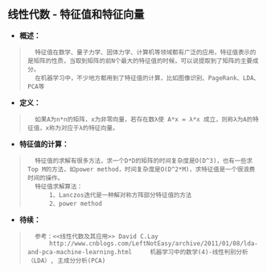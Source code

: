 ## 线性代数 - 特征值和特征向量
- **概述：**
>       特征值在数学、量子力学、固体力学、计算机等领域都有广泛的应用，特征值表示的是矩阵的性质，当取到矩阵的前N个最大的特征值的时候，可以说提取到了矩阵的主要成分。
>       在机器学习中，不少地方都用到了特征值的计算，比如图像识别、PageRank、LDA、PCA等
>
>

- **定义：**
>       如果A为n*n的矩阵，x为非零向量，若存在数λ使 A*x = λ*x 成立，则称λ为A的特征值，x称为对应于λ的特征向量。
>

- **特征值的计算：**
>       特征值的求解有很多方法，求一个D*D的矩阵的时间复杂度是O(D^3)，也有一些求Top M的方法，如power method，时间复杂度是O(D^2*M)，求特征值是一个很浪费时间的操作。
>       特征值求解算法：
>           1、Lanczos迭代是一种解对称方阵部分特征值的方法
>           2、power method
>
>
>
>
>
>
>
>
>
>
>
>
>
>

- **待续：**
>       参考：<<线性代数及其应用>> David C.Lay
>           http://www.cnblogs.com/LeftNotEasy/archive/2011/01/08/lda-and-pca-machine-learning.html     机器学习中的数学(4)-线性判别分析（LDA）, 主成分分析(PCA)
>
>
>
>
>
>
>
>
>
>
>
>
>
>
>
>
>
>
>
